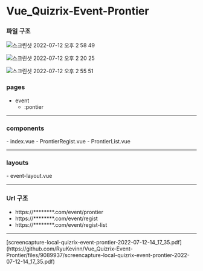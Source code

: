 # Vue_Quizrix-Event-Prontier

<h3>파일 구조 </h3>

![스크린샷 2022-07-12 오후 2 58 49](https://user-images.githubusercontent.com/96170774/178419299-e869fad9-daf4-4ea0-87fe-b8265395dffe.png)

![스크린샷 2022-07-12 오후 2 20 25](https://user-images.githubusercontent.com/96170774/178417920-1107ef69-a7a9-4dd9-aeb3-89c93dd2920f.png)

![스크린샷 2022-07-12 오후 2 55 51](https://user-images.githubusercontent.com/96170774/178418866-e743f466-2bf8-49a4-9da0-108de739a265.png)


<h3>pages</h3> 

  - event 
      - :pontier
<hr>
<h3>components</h3>
  - index.vue
  - ProntierRegist.vue
  - ProntierList.vue
<hr>
<h3>layouts</h3>
  - event-layout.vue
<hr>
<h3>Url 구조</h3> 
<ul>
  <li>https://********.com/event/prontier</li>
  <li>https://********.com/event/regist</li>
  <li>https://********.com/event/regist-list</li>
</ul>

<hr>
[screencapture-local-quizrix-event-prontier-2022-07-12-14_17_35.pdf](https://github.com/RyuKevinn/Vue_Quizrix-Event-Prontier/files/9089937/screencapture-local-quizrix-event-prontier-2022-07-12-14_17_35.pdf)
